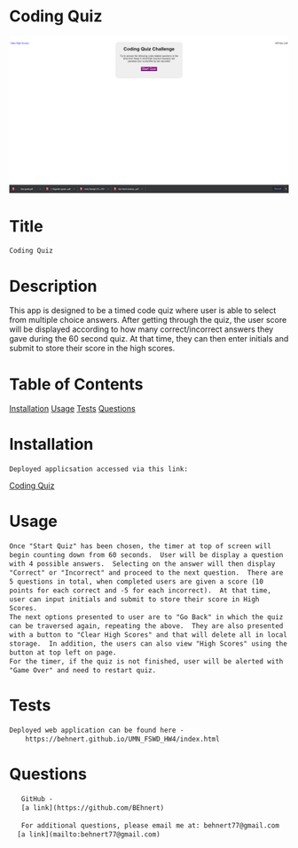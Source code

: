 # Coding Quiz
![](images/Coding_Quiz.png)
# Title
    Coding Quiz

  # Description
  This app is designed to be a timed code quiz where user is able to select from multiple choice answers.  After getting through the quiz, the user score will be displayed according to how many correct/incorrect answers they gave during the 60 second quiz.  At that time, they can then enter initials and submit to store their score in the high scores.

  # Table of Contents

   [Installation](#installation)
   [Usage](#usage)
   [Tests](#tests)
   [Questions](#questions)
  

  # Installation
    Deployed applicsation accessed via this link: 
  [Coding Quiz](https://behnert.github.io/Coding_Quiz/index.html)

        

  # Usage
    Once "Start Quiz" has been chosen, the timer at top of screen will begin counting down from 60 seconds.  User will be display a question with 4 possible answers.  Selecting on the answer will then display "Correct" or "Incorrect" and proceed to the next question.  There are 5 questions in total, when completed users are given a score (10 points for each correct and -5 for each incorrect).  At that time, user can input initials and submit to store their score in High Scores.  
    The next options presented to user are to "Go Back" in which the quiz can be traversed again, repeating the above.  They are also presented with a button to "Clear High Scores" and that will delete all in local storage.  In addition, the users can also view "High Scores" using the button at top left on page.
    For the timer, if the quiz is not finished, user will be alerted with "Game Over" and need to restart quiz.

  # Tests
    Deployed web application can be found here - 
        https://behnert.github.io/UMN_FSWD_HW4/index.html

  # Questions
       GitHub -
       [a link](https://github.com/BEhnert)
      
       For additional questions, please email me at: behnert77@gmail.com
      [a link](mailto:behnert77@gmail.com)


